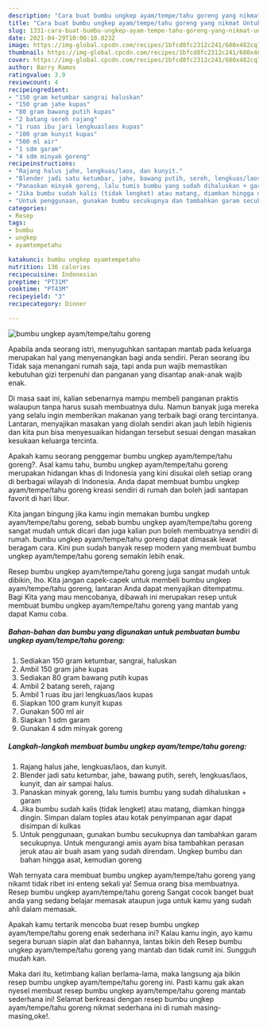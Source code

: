 ```yaml
---
description: "Cara buat bumbu ungkep ayam/tempe/tahu goreng yang nikmat Untuk Jualan"
title: "Cara buat bumbu ungkep ayam/tempe/tahu goreng yang nikmat Untuk Jualan"
slug: 1331-cara-buat-bumbu-ungkep-ayam-tempe-tahu-goreng-yang-nikmat-untuk-jualan
date: 2021-04-29T10:00:10.023Z
image: https://img-global.cpcdn.com/recipes/1bfcd8fc2312c241/680x482cq70/bumbu-ungkep-ayamtempetahu-goreng-foto-resep-utama.jpg
thumbnail: https://img-global.cpcdn.com/recipes/1bfcd8fc2312c241/680x482cq70/bumbu-ungkep-ayamtempetahu-goreng-foto-resep-utama.jpg
cover: https://img-global.cpcdn.com/recipes/1bfcd8fc2312c241/680x482cq70/bumbu-ungkep-ayamtempetahu-goreng-foto-resep-utama.jpg
author: Barry Ramos
ratingvalue: 3.9
reviewcount: 4
recipeingredient:
- "150 gram ketumbar sangrai haluskan"
- "150 gram jahe kupas"
- "80 gram bawang putih kupas"
- "2 batang sereh rajang"
- "1 ruas ibu jari lengkuaslaos kupas"
- "100 gram kunyit kupas"
- "500 ml air"
- "1 sdm garam"
- "4 sdm minyak goreng"
recipeinstructions:
- "Rajang halus jahe, lengkuas/laos, dan kunyit."
- "Blender jadi satu ketumbar, jahe, bawang putih, sereh, lengkuas/laos, kunyit, dan air sampai halus."
- "Panaskan minyak goreng, lalu tumis bumbu yang sudah dihaluskan + garam"
- "Jika bumbu sudah kalis (tidak lengket) atau matang, diamkan hingga dingin. Simpan dalam toples atau kotak penyimpanan agar dapat disimpan di kulkas"
- "Untuk penggunaan, gunakan bumbu secukupnya dan tambahkan garam secukupnya. Untuk mengurangi amis ayam bisa tambahkan perasan jeruk atau air buah asam yang sudah direndam. Ungkep bumbu dan bahan hingga asat, kemudian goreng"
categories:
- Resep
tags:
- bumbu
- ungkep
- ayamtempetahu

katakunci: bumbu ungkep ayamtempetahu 
nutrition: 136 calories
recipecuisine: Indonesian
preptime: "PT31M"
cooktime: "PT43M"
recipeyield: "3"
recipecategory: Dinner

---
```



![bumbu ungkep ayam/tempe/tahu goreng](https://img-global.cpcdn.com/recipes/1bfcd8fc2312c241/680x482cq70/bumbu-ungkep-ayamtempetahu-goreng-foto-resep-utama.jpg)

Apabila anda seorang istri, menyuguhkan santapan mantab pada keluarga merupakan hal yang menyenangkan bagi anda sendiri. Peran seorang ibu Tidak saja menangani rumah saja, tapi anda pun wajib memastikan kebutuhan gizi terpenuhi dan panganan yang disantap anak-anak wajib enak.

Di masa  saat ini, kalian sebenarnya mampu membeli panganan praktis walaupun tanpa harus susah membuatnya dulu. Namun banyak juga mereka yang selalu ingin memberikan makanan yang terbaik bagi orang tercintanya. Lantaran, menyajikan masakan yang diolah sendiri akan jauh lebih higienis dan kita pun bisa menyesuaikan hidangan tersebut sesuai dengan masakan kesukaan keluarga tercinta. 



Apakah kamu seorang penggemar bumbu ungkep ayam/tempe/tahu goreng?. Asal kamu tahu, bumbu ungkep ayam/tempe/tahu goreng merupakan hidangan khas di Indonesia yang kini disukai oleh setiap orang di berbagai wilayah di Indonesia. Anda dapat membuat bumbu ungkep ayam/tempe/tahu goreng kreasi sendiri di rumah dan boleh jadi santapan favorit di hari libur.

Kita jangan bingung jika kamu ingin memakan bumbu ungkep ayam/tempe/tahu goreng, sebab bumbu ungkep ayam/tempe/tahu goreng sangat mudah untuk dicari dan juga kalian pun boleh membuatnya sendiri di rumah. bumbu ungkep ayam/tempe/tahu goreng dapat dimasak lewat beragam cara. Kini pun sudah banyak resep modern yang membuat bumbu ungkep ayam/tempe/tahu goreng semakin lebih enak.

Resep bumbu ungkep ayam/tempe/tahu goreng juga sangat mudah untuk dibikin, lho. Kita jangan capek-capek untuk membeli bumbu ungkep ayam/tempe/tahu goreng, lantaran Anda dapat menyajikan ditempatmu. Bagi Kita yang mau mencobanya, dibawah ini merupakan resep untuk membuat bumbu ungkep ayam/tempe/tahu goreng yang mantab yang dapat Kamu coba.

<!--inarticleads1-->

##### Bahan-bahan dan bumbu yang digunakan untuk pembuatan bumbu ungkep ayam/tempe/tahu goreng:

1. Sediakan 150 gram ketumbar, sangrai, haluskan
1. Ambil 150 gram jahe kupas
1. Sediakan 80 gram bawang putih kupas
1. Ambil 2 batang sereh, rajang
1. Ambil 1 ruas ibu jari lengkuas/laos kupas
1. Siapkan 100 gram kunyit kupas
1. Gunakan 500 ml air
1. Siapkan 1 sdm garam
1. Gunakan 4 sdm minyak goreng




<!--inarticleads2-->

##### Langkah-langkah membuat bumbu ungkep ayam/tempe/tahu goreng:

1. Rajang halus jahe, lengkuas/laos, dan kunyit.
1. Blender jadi satu ketumbar, jahe, bawang putih, sereh, lengkuas/laos, kunyit, dan air sampai halus.
1. Panaskan minyak goreng, lalu tumis bumbu yang sudah dihaluskan + garam
1. Jika bumbu sudah kalis (tidak lengket) atau matang, diamkan hingga dingin. Simpan dalam toples atau kotak penyimpanan agar dapat disimpan di kulkas
1. Untuk penggunaan, gunakan bumbu secukupnya dan tambahkan garam secukupnya. Untuk mengurangi amis ayam bisa tambahkan perasan jeruk atau air buah asam yang sudah direndam. Ungkep bumbu dan bahan hingga asat, kemudian goreng




Wah ternyata cara membuat bumbu ungkep ayam/tempe/tahu goreng yang nikamt tidak ribet ini enteng sekali ya! Semua orang bisa membuatnya. Resep bumbu ungkep ayam/tempe/tahu goreng Sangat cocok banget buat anda yang sedang belajar memasak ataupun juga untuk kamu yang sudah ahli dalam memasak.

Apakah kamu tertarik mencoba buat resep bumbu ungkep ayam/tempe/tahu goreng enak sederhana ini? Kalau kamu ingin, ayo kamu segera buruan siapin alat dan bahannya, lantas bikin deh Resep bumbu ungkep ayam/tempe/tahu goreng yang mantab dan tidak rumit ini. Sungguh mudah kan. 

Maka dari itu, ketimbang kalian berlama-lama, maka langsung aja bikin resep bumbu ungkep ayam/tempe/tahu goreng ini. Pasti kamu gak akan nyesel membuat resep bumbu ungkep ayam/tempe/tahu goreng mantab sederhana ini! Selamat berkreasi dengan resep bumbu ungkep ayam/tempe/tahu goreng nikmat sederhana ini di rumah masing-masing,oke!.

